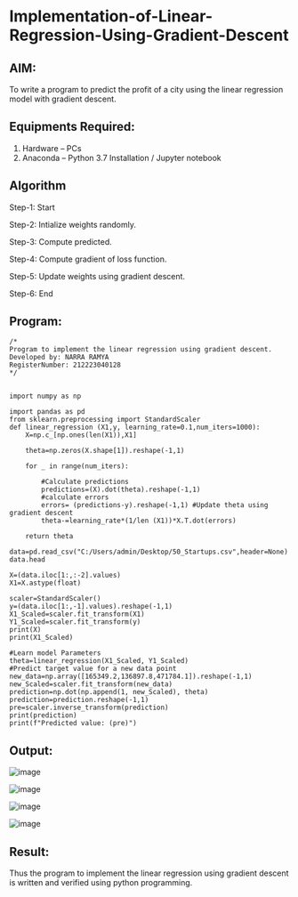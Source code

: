 # Implementation-of-Linear-Regression-Using-Gradient-Descent

## AIM:
To write a program to predict the profit of a city using the linear regression model with gradient descent.

## Equipments Required:
1. Hardware – PCs
2. Anaconda – Python 3.7 Installation / Jupyter notebook

## Algorithm
Step-1: Start

Step-2: Intialize weights randomly. 

Step-3: Compute predicted. 

Step-4: Compute gradient of loss function.

Step-5: Update weights using gradient descent.

Step-6: End
## Program:
```
/*
Program to implement the linear regression using gradient descent.
Developed by: NARRA RAMYA
RegisterNumber: 212223040128 
*/


import numpy as np

import pandas as pd 
from sklearn.preprocessing import StandardScaler 
def linear_regression (X1,y, learning_rate=0.1,num_iters=1000):
    X=np.c_[np.ones(len(X1)),X1]

    theta=np.zeros(X.shape[1]).reshape(-1,1)

    for _ in range(num_iters):

        #Calculate predictions 
        predictions=(X).dot(theta).reshape(-1,1)
        #calculate errors
        errors= (predictions-y).reshape(-1,1) #Update theta using gradient descent
        theta-=learning_rate*(1/len (X1))*X.T.dot(errors)

    return theta

data=pd.read_csv("C:/Users/admin/Desktop/50_Startups.csv",header=None)
data.head

X=(data.iloc[1:,:-2].values)
X1=X.astype(float)

scaler=StandardScaler()
y=(data.iloc[1:,-1].values).reshape(-1,1)
X1_Scaled=scaler.fit_transform(X1)
Y1_Scaled=scaler.fit_transform(y)
print(X)
print(X1_Scaled)

#Learn model Parameters
theta=linear_regression(X1_Scaled, Y1_Scaled)
#Predict target value for a new data point
new_data=np.array([165349.2,136897.8,471784.1]).reshape(-1,1)
new_Scaled=scaler.fit_transform(new_data)
prediction=np.dot(np.append(1, new_Scaled), theta)
prediction=prediction.reshape(-1,1)
pre=scaler.inverse_transform(prediction)
print(prediction)
print(f"Predicted value: (pre)")

```
## Output:
![image](https://github.com/user-attachments/assets/79fd109e-b98a-40c5-9952-6abb8e6d8ca2)

![image](https://github.com/user-attachments/assets/f284c504-1d58-41e9-a51a-e683a925deae)

![image](https://github.com/user-attachments/assets/42c318bb-fc6d-4098-a2d9-561a21e2f011)

![image](https://github.com/user-attachments/assets/c6e5e7ef-2111-4f52-af63-6470b5c533f8)


## Result:
Thus the program to implement the linear regression using gradient descent is written and verified using python programming.
